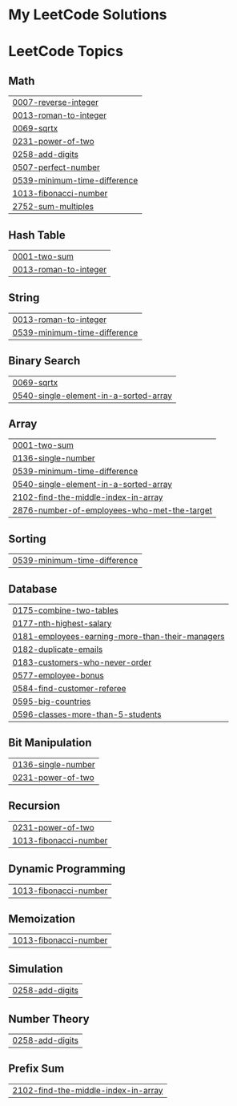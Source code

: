# My LeetCode Solutions
<!---LeetCode Topics Start-->
# LeetCode Topics
## Math
|  |
| ------- |
| [0007-reverse-integer](https://github.com/ramprasathmk/LeetCode/tree/master/0007-reverse-integer) |
| [0013-roman-to-integer](https://github.com/ramprasathmk/LeetCode/tree/master/0013-roman-to-integer) |
| [0069-sqrtx](https://github.com/ramprasathmk/LeetCode/tree/master/0069-sqrtx) |
| [0231-power-of-two](https://github.com/ramprasathmk/LeetCode/tree/master/0231-power-of-two) |
| [0258-add-digits](https://github.com/ramprasathmk/LeetCode/tree/master/0258-add-digits) |
| [0507-perfect-number](https://github.com/ramprasathmk/LeetCode/tree/master/0507-perfect-number) |
| [0539-minimum-time-difference](https://github.com/ramprasathmk/LeetCode/tree/master/0539-minimum-time-difference) |
| [1013-fibonacci-number](https://github.com/ramprasathmk/LeetCode/tree/master/1013-fibonacci-number) |
| [2752-sum-multiples](https://github.com/ramprasathmk/LeetCode/tree/master/2752-sum-multiples) |
## Hash Table
|  |
| ------- |
| [0001-two-sum](https://github.com/ramprasathmk/LeetCode/tree/master/0001-two-sum) |
| [0013-roman-to-integer](https://github.com/ramprasathmk/LeetCode/tree/master/0013-roman-to-integer) |
## String
|  |
| ------- |
| [0013-roman-to-integer](https://github.com/ramprasathmk/LeetCode/tree/master/0013-roman-to-integer) |
| [0539-minimum-time-difference](https://github.com/ramprasathmk/LeetCode/tree/master/0539-minimum-time-difference) |
## Binary Search
|  |
| ------- |
| [0069-sqrtx](https://github.com/ramprasathmk/LeetCode/tree/master/0069-sqrtx) |
| [0540-single-element-in-a-sorted-array](https://github.com/ramprasathmk/LeetCode/tree/master/0540-single-element-in-a-sorted-array) |
## Array
|  |
| ------- |
| [0001-two-sum](https://github.com/ramprasathmk/LeetCode/tree/master/0001-two-sum) |
| [0136-single-number](https://github.com/ramprasathmk/LeetCode/tree/master/0136-single-number) |
| [0539-minimum-time-difference](https://github.com/ramprasathmk/LeetCode/tree/master/0539-minimum-time-difference) |
| [0540-single-element-in-a-sorted-array](https://github.com/ramprasathmk/LeetCode/tree/master/0540-single-element-in-a-sorted-array) |
| [2102-find-the-middle-index-in-array](https://github.com/ramprasathmk/LeetCode/tree/master/2102-find-the-middle-index-in-array) |
| [2876-number-of-employees-who-met-the-target](https://github.com/ramprasathmk/LeetCode/tree/master/2876-number-of-employees-who-met-the-target) |
## Sorting
|  |
| ------- |
| [0539-minimum-time-difference](https://github.com/ramprasathmk/LeetCode/tree/master/0539-minimum-time-difference) |
## Database
|  |
| ------- |
| [0175-combine-two-tables](https://github.com/ramprasathmk/LeetCode/tree/master/0175-combine-two-tables) |
| [0177-nth-highest-salary](https://github.com/ramprasathmk/LeetCode/tree/master/0177-nth-highest-salary) |
| [0181-employees-earning-more-than-their-managers](https://github.com/ramprasathmk/LeetCode/tree/master/0181-employees-earning-more-than-their-managers) |
| [0182-duplicate-emails](https://github.com/ramprasathmk/LeetCode/tree/master/0182-duplicate-emails) |
| [0183-customers-who-never-order](https://github.com/ramprasathmk/LeetCode/tree/master/0183-customers-who-never-order) |
| [0577-employee-bonus](https://github.com/ramprasathmk/LeetCode/tree/master/0577-employee-bonus) |
| [0584-find-customer-referee](https://github.com/ramprasathmk/LeetCode/tree/master/0584-find-customer-referee) |
| [0595-big-countries](https://github.com/ramprasathmk/LeetCode/tree/master/0595-big-countries) |
| [0596-classes-more-than-5-students](https://github.com/ramprasathmk/LeetCode/tree/master/0596-classes-more-than-5-students) |
## Bit Manipulation
|  |
| ------- |
| [0136-single-number](https://github.com/ramprasathmk/LeetCode/tree/master/0136-single-number) |
| [0231-power-of-two](https://github.com/ramprasathmk/LeetCode/tree/master/0231-power-of-two) |
## Recursion
|  |
| ------- |
| [0231-power-of-two](https://github.com/ramprasathmk/LeetCode/tree/master/0231-power-of-two) |
| [1013-fibonacci-number](https://github.com/ramprasathmk/LeetCode/tree/master/1013-fibonacci-number) |
## Dynamic Programming
|  |
| ------- |
| [1013-fibonacci-number](https://github.com/ramprasathmk/LeetCode/tree/master/1013-fibonacci-number) |
## Memoization
|  |
| ------- |
| [1013-fibonacci-number](https://github.com/ramprasathmk/LeetCode/tree/master/1013-fibonacci-number) |
## Simulation
|  |
| ------- |
| [0258-add-digits](https://github.com/ramprasathmk/LeetCode/tree/master/0258-add-digits) |
## Number Theory
|  |
| ------- |
| [0258-add-digits](https://github.com/ramprasathmk/LeetCode/tree/master/0258-add-digits) |
## Prefix Sum
|  |
| ------- |
| [2102-find-the-middle-index-in-array](https://github.com/ramprasathmk/LeetCode/tree/master/2102-find-the-middle-index-in-array) |
<!---LeetCode Topics End-->